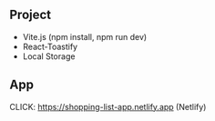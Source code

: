 ## Project

- Vite.js (npm install, npm run dev)
- React-Toastify
- Local Storage

## App

CLICK: https://shopping-list-app.netlify.app (Netlify)
